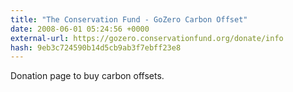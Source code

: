```yaml
---
title: "The Conservation Fund - GoZero Carbon Offset"
date: 2008-06-01 05:24:56 +0000
external-url: https://gozero.conservationfund.org/donate/info
hash: 9eb3c724590b14d5cb9ab3f7ebff23e8
---
```


Donation page to buy carbon offsets.
